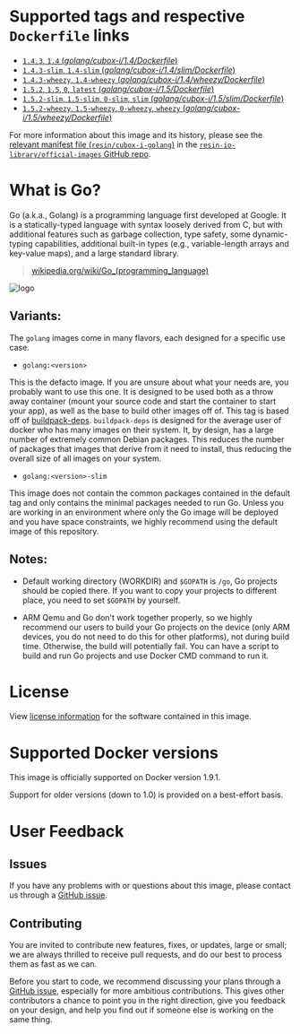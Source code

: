 # Supported tags and respective `Dockerfile` links

-	[`1.4.3`, `1.4` (*golang/cubox-i/1.4/Dockerfile*)](https://github.com/resin-io-library/base-images/blob/22e06093d343189f1d7c0b1c6904528638a99640/golang/cubox-i/1.4/Dockerfile)
-	[`1.4.3-slim`, `1.4-slim` (*golang/cubox-i/1.4/slim/Dockerfile*)](https://github.com/resin-io-library/base-images/blob/22e06093d343189f1d7c0b1c6904528638a99640/golang/cubox-i/1.4/slim/Dockerfile)
-	[`1.4.3-wheezy`, `1.4-wheezy` (*golang/cubox-i/1.4/wheezy/Dockerfile*)](https://github.com/resin-io-library/base-images/blob/bd2ed2c82109c22cfab5b07b1b312b8e6450e643/golang/cubox-i/1.4/wheezy/Dockerfile)
-	[`1.5.2`, `1.5`, `0`, `latest` (*golang/cubox-i/1.5/Dockerfile*)](https://github.com/resin-io-library/base-images/blob/22e06093d343189f1d7c0b1c6904528638a99640/golang/cubox-i/1.5/Dockerfile)
-	[`1.5.2-slim`, `1.5-slim`, `0-slim`, `slim` (*golang/cubox-i/1.5/slim/Dockerfile*)](https://github.com/resin-io-library/base-images/blob/22e06093d343189f1d7c0b1c6904528638a99640/golang/cubox-i/1.5/slim/Dockerfile)
-	[`1.5.2-wheezy`, `1.5-wheezy`, `0-wheezy`, `wheezy` (*golang/cubox-i/1.5/wheezy/Dockerfile*)](https://github.com/resin-io-library/base-images/blob/5dfce6ddcc6095da54a5e59ee35e0a208891b82b/golang/cubox-i/1.5/wheezy/Dockerfile)

For more information about this image and its history, please see the [relevant manifest file (`resin/cubox-i-golang`)](https://github.com/resin-io-library/official-images/blob/master/library/cubox-i-golang) in the [`resin-io-library/official-images` GitHub repo](https://github.com/resin-io-library/official-images).

# What is Go?

Go (a.k.a., Golang) is a programming language first developed at Google. It is a statically-typed language with syntax loosely derived from C, but with additional features such as garbage collection, type safety, some dynamic-typing capabilities, additional built-in types (e.g., variable-length arrays and key-value maps), and a large standard library.

> [wikipedia.org/wiki/Go_(programming_language)](http://en.wikipedia.org/wiki/Go_%28programming_language%29)

![logo](https://raw.githubusercontent.com/resin-io-library/docs/master/cubox-i-golang/logo.png)

## Variants:

The `golang` images come in many flavors, each designed for a specific use case.

* `golang:<version>`

This is the defacto image. If you are unsure about what your needs are, you probably want to use this one. It is designed to be used both as a throw away container (mount your source code and start the container to start your app), as well as the base to build other images off of. This tag is based off of [buildpack-deps](#buildpack-deps). `buildpack-deps` is designed for the average user of docker who has many images on their system. It, by design, has a large number of extremely common Debian packages. This reduces the number of packages that images that derive from it need to install, thus reducing the overall size of all images on your system.

* `golang:<version>-slim`

This image does not contain the common packages contained in the default tag and only contains the minimal packages needed to run Go. Unless you are working in an environment where only the Go image will be deployed and you have space constraints, we highly recommend using the default image of this repository.

## Notes:

* Default working directory (WORKDIR) and `$GOPATH` is `/go`, Go projects should be copied there. If you want to copy your projects to different place, you need to set `$GOPATH` by yourself.

* ARM Qemu and Go don't work together properly, so we highly recommend our users to build your Go projects on the device (only ARM devices, you do not need to do this for other platforms), not during build time. Otherwise, the build will potentially fail. You can have a script to build and run Go projects and use Docker CMD command to run it.

# License

View [license information](http://golang.org/LICENSE) for the software contained in this image.

# Supported Docker versions

This image is officially supported on Docker version 1.9.1.

Support for older versions (down to 1.0) is provided on a best-effort basis.

# User Feedback

## Issues

If you have any problems with or questions about this image, please contact us through a [GitHub issue](https://github.com/resin-io-library/base-images/issues).

## Contributing

You are invited to contribute new features, fixes, or updates, large or small; we are always thrilled to receive pull requests, and do our best to process them as fast as we can.

Before you start to code, we recommend discussing your plans through a [GitHub issue](https://github.com/resin-io-library/base-images/issues), especially for more ambitious contributions. This gives other contributors a chance to point you in the right direction, give you feedback on your design, and help you find out if someone else is working on the same thing.

